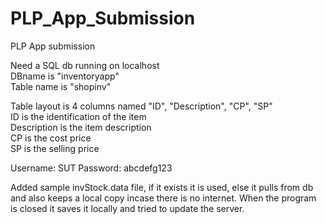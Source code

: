 # PLP_App_Submission
PLP App submission

Need a SQL db running on localhost  
DBname is "inventoryapp"  
Table name is "shopinv"  

Table layout is 4 columns named "ID", "Description", "CP", "SP"  
ID is the identification of the item  
Description is the item description  
CP is the cost price  
SP is the selling price
  
 
Username: SUT
Password: abcdefg123
  
Added sample invStock.data file, if it exists it is used, else it pulls from db and also keeps a local copy incase there is no internet. When the program is closed it saves it locally and tried to update the server.
